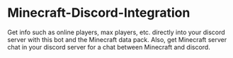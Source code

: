 # Minecraft-Discord-Integration
Get info such as online players, max players, etc. directly into your discord server with this bot and the Minecraft data pack. Also, get Minecraft server chat in your discord server for a chat between Minecraft and discord.
